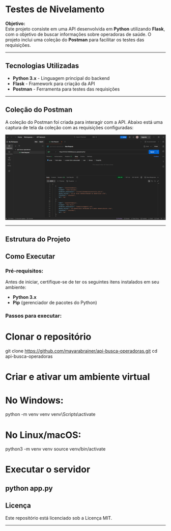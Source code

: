 # **Testes de Nivelamento**


**Objetivo:**  
Este projeto consiste em uma API desenvolvida em **Python** utilizando **Flask**, com o objetivo de buscar informações sobre operadoras de saúde. O projeto inclui uma coleção do **Postman** para facilitar os testes das requisições.  

---

## **Tecnologias Utilizadas**

- **Python 3.x** - Linguagem principal do backend  
- **Flask** - Framework para criação da API  
- **Postman** - Ferramenta para testes das requisições 

---

## Coleção do Postman

A coleção do Postman foi criada para interagir com a API. Abaixo está uma captura de tela da coleção com as requisições configuradas:

![Coleção Postman](./public/img/colecao-postman.png)

---

## **Estrutura do Projeto**  

## **Como Executar**

### **Pré-requisitos:**
Antes de iniciar, certifique-se de ter os seguintes itens instalados em seu ambiente:  

- **Python 3.x**  
- **Pip** (gerenciador de pacotes do Python) 

### **Passos para executar:**

# Clonar o repositório
git clone https://github.com/mayarabrainer/api-busca-operadoras.git
cd api-busca-operadoras

# Criar e ativar um ambiente virtual
# No Windows:
python -m venv venv
venv\Scripts\activate

# No Linux/macOS:
python3 -m venv venv
source venv/bin/activate

# Executar o servidor
python app.py
---

## **Licença**

Este repositório está licenciado sob a Licença MIT.

---
